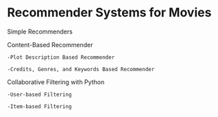 # Recommender Systems for Movies

Simple Recommenders

Content-Based Recommender

    -Plot Description Based Recommender
    
    -Credits, Genres, and Keywords Based Recommender

Collaborative Filtering with Python

    -User-based Filtering
    
    -Item-based Filtering


